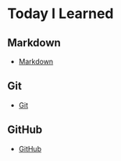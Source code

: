# Today I Learned

## Markdown

- [Markdown](./220705_Git/Markdown/markdown.md)

## Git

- [Git](./220705_Git/Git.md)

## GitHub

- [GitHub](./220706_Github/Github.md)

